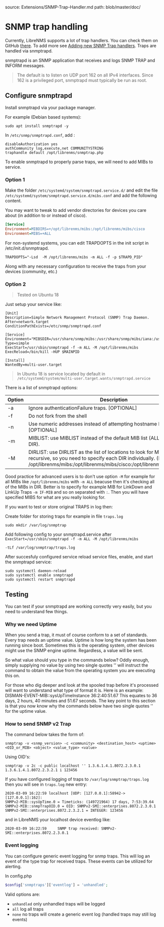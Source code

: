 source: Extensions/SNMP-Trap-Handler.md
path: blob/master/doc/

# SNMP trap handling

Currently, LibreNMS supports a lot of trap handlers. You can check them on GitHub [there](https://github.com/librenms/librenms/tree/master/LibreNMS/Snmptrap/Handlers). To add more see [Adding new SNMP Trap handlers](../Developing/SNMP-Traps.md). Traps are handled via snmptrapd. 

snmptrapd is an SNMP application that receives and logs SNMP TRAP and INFORM messages.
> The default is to listen on UDP port 162 on all IPv4 interfaces. Since 162 is a privileged port, snmptrapd must typically be run as root.

## Configure snmptrapd

Install snmptrapd via your package manager.

For example (Debian based systems):

```
sudo apt install snmptrapd -y
```

In `/etc/snmp/snmptrapd.conf`, add :

```text
disableAuthorization yes
authCommunity log,execute,net COMMUNITYSTRING
traphandle default /opt/librenms/snmptrap.php
```

To enable snmptrapd to properly parse traps, we will need to add MIBs to service.

### Option 1

Make the folder `/etc/systemd/system/snmptrapd.service.d/` and edit
the file `/etc/systemd/system/snmptrapd.service.d/mibs.conf` and add
the following content. 

You may want to tweak to add vendor directories
for devices you care about (in addition to or instead of cisco).

```ini
[Service]
Environment=MIBDIRS=+/opt/librenms/mibs:/opt/librenms/mibs/cisco
Environment=MIBS=+ALL
```

For non-systemd systems, you can edit TRAPDOPTS in the init script in /etc/init.d/snmptrapd.

`TRAPDOPTS="-Lsd  -M /opt/librenms/mibs -m ALL -f -p $TRAPD_PID"`

Along with any necessary configuration to receive the traps from your
devices (community, etc.)


### Option 2
> Tested on Ubuntu 18

Just setup your service like:

```
[Unit]
Description=Simple Network Management Protocol (SNMP) Trap Daemon.
After=network.target
ConditionPathExists=/etc/snmp/snmptrapd.conf

[Service]
Environment="MIBSDIR=/usr/share/snmp/mibs:/usr/share/snmp/mibs/iana:/usr/share/snmp/mibs/ietf:/usr/share/mibs/site:/usr/share/snmp/mibs:/usr/share/mibs/iana:/usr/share/mibs/ietf:/usr/share/mibs/netsnmp"
Type=simple
ExecStart=/usr/sbin/snmptrapd -f -m ALL -M /opt/librenms/mibs
ExecReload=/bin/kill -HUP $MAINPID

[Install]
WantedBy=multi-user.target
```
> In Ubuntu 18 is service located by default in ```/etc/systemd/system/multi-user.target.wants/snmptrapd.service```

There is a list of snmptrapd options:

| Option | Description                                                                                      |
| -------| ------------------------------------------------------------------------------------------------ |
|   -a   | Ignore authenticationFailure traps. [OPTIONAL]                                                   |
|   -f   | Do not fork from the shell                                                                       |
|   -n   | Use numeric addresses instead of attempting hostname lookups (no DNS) [OPTIONAL]                 |
|   -m   | MIBLIST: use MIBLIST instead of the default MIB list (ALL = All MIBS in DIR).                    |                   
|   -M   | DIRLIST: use DIRLIST as the list of locations to look for MIBs. Option is not recursive, so you need to specify each DIR individually. (For example: /opt/librenms/mibs:/opt/librenms/mibs/cisco:/opt/librenms/mibs/edgecos)|                                            

Good practice for advanced users is to don't use option `-M` for example for all MIBs like `/opt/librenms/mibs` with  `-m ALL` beacuse then it's checking all of the MIBs in DIR. Better is to specify for example MIB for LinkDown and LinkUp Traps `-m IF-MIB` and so on separated with `:`. Then you will have specified MIBS for what are you really looking for.

If you want to test or store original TRAPS in log then:

Create folder for storing traps for example in file `traps.log`

```
sudo mkdir /var/log/snmptrap

```

Add following config to your snmptrapd.service after `ExecStart=/usr/sbin/snmptrapd -f -m ALL -M /opt/librenms/mibs`

```
-tLf /var/log/snmptrap/traps.log

```

After succesfuly configured service reload service files, enable, and start the snmptrapd service:

```
sudo systemctl daemon-reload
sudo systemctl enable snmptrapd
sudo systemctl restart snmptrapd
```

## Testing 

You can test if your snmptrapd are working correctly very easily, but you need to understand few things.

### Why we need Uptime

When you send a trap, it must of course conform to a set of standards. Every trap needs an uptime value. Uptime is how long the system has been running since boot. Sometimes this is the operating system, other devices might use the SNMP engine uptime. Regardless, a value will be sent.

So what value should you type in the commands below? Oddly enough, simply supplying no value by using two single quotes '' will instruct the command to obtain the value from the operating system you are executing this on.

For those who dig deeper and look at the spooled trap before it's processed will want to understand what type of format it is. Here is an example:
DISMAN-EVENT-MIB::sysUpTimeInstance 36:2:40:51.67
This equates to 36 days, 2 hours, 40 minutes and 51.67 seconds.
The key point to this section is that you now know why the commands below have two single quotes '' for the uptime value.

### How to send SNMP v2 Trap

The command below takes the form of:

```
snmptrap -v <snmp_version> -c <community> <destination_host> <uptime> <OID_or_MIB> <object> <value_type> <value>
```

Using OID's:

```
snmptrap -v 2c -c public localhost '' 1.3.6.1.4.1.8072.2.3.0.1 1.3.6.1.4.1.8072.2.3.2.1 i 123456
```

If you have configured logging of traps to ```/var/log/snmptrap/traps.log``` then you will see in `traps.log` new entry: 

```
2020-03-09 16:22:59 localhost [UDP: [127.0.0.1]:58942->[127.0.0.1]:162]:
SNMPv2-MIB::sysUpTime.0 = Timeticks: (149721964) 17 days, 7:53:39.64	SNMPv2-MIB::snmpTrapOID.0 = OID: SNMPv2-SMI::enterprises.8072.2.3.0.1	SNMPv2-SMI::enterprises.8072.2.3.2.1 = INTEGER: 123456
```

and in LibreNMS your localhost device eventlog like:

```
2020-03-09 16:22:59		SNMP trap received: SNMPv2-SMI::enterprises.8072.2.3.0.1
```

### Event logging

You can configure generic event logging for snmp traps.  This will log
an event of the type trap for received traps. These events can be utilized for alerting.

In config.php

```php
$config['snmptraps']['eventlog'] = 'unhandled';
```

Valid options are:

- `unhandled` only unhandled traps will be logged
- `all` log all traps
- `none` no traps will create a generic event log (handled traps may still log events)
